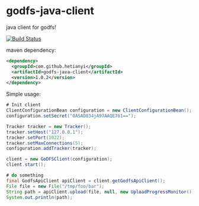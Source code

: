 # godfs-java-client
java client for godfs!

[![Build Status](https://travis-ci.org/hetianyi/godfs-java-client.svg?branch=master)](https://travis-ci.org/hetianyi/godfs-java-client)


maven dependency:
```xml
<dependency>
  <groupId>com.github.hetianyi</groupId>
  <artifactId>godfs-java-client</artifactId>
  <version>1.0.2</version>
</dependency>
```



Simple usage:
```java
# Init client
ClientConfigurationBean configuration = new ClientConfigurationBean();
configuration.setSecret("OASAD834jA97AAQE761==");

Tracker tracker = new Tracker();
tracker.setHost("127.0.0.1");
tracker.setPort(1022);
tracker.setMaxConnections(5);
configuration.addTracker(tracker);

client = new GoDFSClient(configuration);
client.start();

# do something
final GodfsApiClient apiClient = client.getGodfsApiClient();
File file = new File("/tmp/foo/bar");
String path = apiClient.upload(file, null, new UploadProgressMonitor());
System.out.println(path);
```

